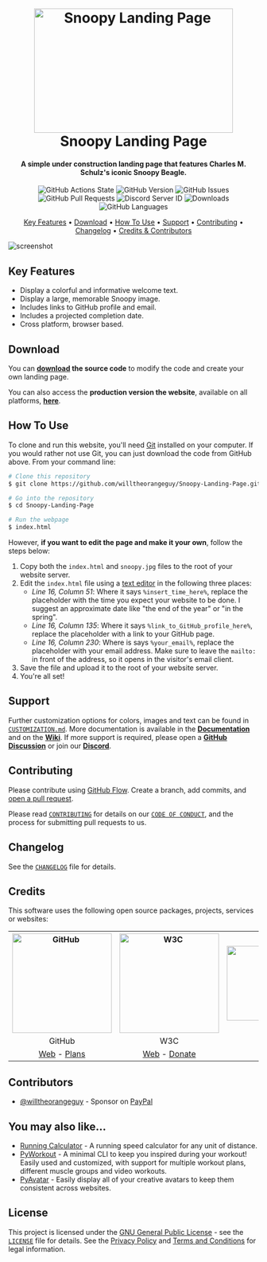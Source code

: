 <!-- Logo -->
<h1 align="center">
  <img src="https://raw.githubusercontent.com/willtheorangeguy/Snoopy-Landing-Page/master/docs/images/logo.png" height="250px" width="400px" alt="Snoopy Landing Page">
  <br>
  Snoopy Landing Page
  <br>
</h1>

<!-- Copy -->
<h4 align="center">A simple under construction landing page that features Charles M. Schulz's iconic Snoopy Beagle.</h4>

<!-- Badges -->
<div align="center">
  <!-- Stability -->
  <img alt="GitHub Actions State" src="https://github.com/willtheorangeguy/Snoopy-Landing-Page/actions/workflows/pages/pages-build-deployment/badge.svg">
  <!-- Version -->
  <img alt="GitHub Version" src="https://img.shields.io/github/v/release/willtheorangeguy/Snoopy-Landing-Page">
  <!-- Issues -->
  <img alt="GitHub Issues" src="https://img.shields.io/github/issues/willtheorangeguy/Snoopy-Landing-Page">
  <!-- Pull Requests -->
  <img alt="GitHub Pull Requests" src="https://img.shields.io/github/issues-pr/willtheorangeguy/Snoopy-Landing-Page">
  <!-- Discord -->
  <img alt="Discord Server ID" src="https://img.shields.io/discord/960376610240987176">
  <!-- Downloads -->
  <img alt="Downloads" src="https://img.shields.io/github/downloads/willtheorangeguy/Snoopy-Landing-Page/total">
  <!-- Language Count -->
  <img alt="GitHub Languages" src="https://img.shields.io/github/languages/count/willtheorangeguy/Snoopy-Landing-Page">
</div>

<!-- Navigation -->
<p align="center">
  <a href="#key-features">Key Features</a> •
  <a href="#download">Download</a> •
  <a href="#how-to-use">How To Use</a> •
  <a href="#support">Support</a> •
  <a href="#contributing">Contributing</a> •
  <a href="#changelog">Changelog</a> •
  <a href="#credits">Credits & Contributors</a>
</p>

<!-- Screenshot(s) -->
![screenshot](https://raw.githubusercontent.com/willtheorangeguy/Snoopy-Landing-Page/master/docs/images/landing.png)

## Key Features

* Display a colorful and informative welcome text.
* Display a large, memorable Snoopy image.
* Includes links to GitHub profile and email.
* Includes a projected completion date.
* Cross platform, browser based.

## Download

You can **[download](https://github.com/willtheorangeguy/Snoopy-Landing-Page/releases/latest) the source code** to modify the code and create your own landing page.

You can also access the **production version the website**, available on all platforms, **[here](https://willtheorangeguy.github.io/Snoopy-Landing-Page/)**.

## How To Use

To clone and run this website, you'll need [Git](https://git-scm.com/downloads) installed on your computer. If you would rather not use Git, you can just download the code from GitHub above. From your command line:

```bash
# Clone this repository
$ git clone https://github.com/willtheorangeguy/Snoopy-Landing-Page.git

# Go into the repository
$ cd Snoopy-Landing-Page

# Run the webpage
$ index.html
```

However, **if you want to edit the page and make it your own**, follow the steps below:

1. Copy both the `index.html` and `snoopy.jpg` files to the root of your website server.
2. Edit the `index.html` file using a [text editor](https://code.visualstudio.com/#alt-downloads) in the following three places:
    * _Line 16, Column 51_: Where it says `%insert_time_here%`, replace the placeholder with the time you expect your website to be done. I suggest an approximate date like "the end of the year" or "in the spring".
    * _Line 16, Column 135_: Where it says `%link_to_GitHub_profile_here%`, replace the placeholder with a link to your GitHub page.
    * _Line 16, Column 230_: Where is says `%your_email%`, replace the placeholder with your email address. Make sure to leave the `mailto:` in front of the address, so it opens in the visitor's email client.
3. Save the file and upload it to the root of your website server.
4. You're all set!

## Support

Further customization options for colors, images and text can be found in [`CUSTOMIZATION.md`](https://github.com/willtheorangeguy/Snoopy-Landing-Page/tree/main/docs). More documentation is available in the **[Documentation](https://github.com/willtheorangeguy/Snoopy-Landing-Page/tree/main/docs)** and on the **[Wiki](https://github.com/willtheorangeguy/Snoopy-Landing-Page/wiki)**. If more support is required, please open a **[GitHub Discussion](https://github.com/willtheorangeguy/Snoopy-Landing-Page/discussions/new)** or join our **[Discord](https://discord.gg/TXR962YrGV)**.

## Contributing

Please contribute using [GitHub Flow](https://guides.github.com/introduction/flow). Create a branch, add commits, and [open a pull request](https://github.com/willtheorangeguy/Snoopy-Landing-Page/compare).

Please read [`CONTRIBUTING`](CONTRIBUTING.md) for details on our [`CODE OF CONDUCT`](CODE_OF_CONDUCT.md), and the process for submitting pull requests to us.

## Changelog

See the [`CHANGELOG`](CHANGELOG.md) file for details.

## Credits

This software uses the following open source packages, projects, services or websites:

<!-- Credits Table -->
<table>
  <tr>
    <th align="center"><img src="https://github.githubassets.com/images/modules/logos_page/GitHub-Mark.png" width="200" height="200" alt="GitHub"/></th>
    <th align="center"><img src="https://pbs.twimg.com/profile_images/1069553420854591489/stZUQMcC_400x400.jpg" width="200" height="200" alt="W3C"/></th>
    <th align="center"><img src="https://videos.w3schools.com/files/images/w3schools_logo_500_04AA6D.png" width="250" height="150" alt="W3Schools"/></th>
    <th align="center"><img src="https://schulzmuseum.org/wp-content/uploads/2019/06/SchulzMuseum.jpg" width="200" height="200" alt="Peanuts"/></th>
  </tr>
  <tr>
    <td align="center">GitHub</td>
    <td align="center">W3C</td>
    <td align="center">W3Schools</td>
    <td align="center">Peanut Comic Strips</td>
  </tr>
  <tr>
    <td align="center"><a href="https://github.com/">Web</a> - <a href="https://github.com/pricing">Plans</a></td>
    <td align="center"><a href="https://www.w3.org">Web</a> - <a href="https://www.w3.org/support/">Donate</a></td>
    <td align="center"><a href="https://www.w3schools.com">Web</a> - <a href="https://www.w3schools.com/pro/index.php">Pro</a></td>
    <td align="center"><a href="https://www.peanuts.com/">Web</a> - <a href="https://www.simonandschuster.com/series/Peanuts">Buy Books</a></td>
  </tr>
</table>

## Contributors

* [@willtheorangeguy](https://github.com/willtheorangeguy) - Sponsor on [PayPal](https://paypal.me/wvdg44?country.x=CA&locale.x=en_US)

## You may also like...

* [Running Calculator](https://github.com/willtheorangeguy/Running-Calculator) - A running speed calculator for any unit of distance.
* [PyWorkout](https://github.com/willtheorangeguy/PyWorkout) - A minimal CLI to keep you inspired during your workout! Easily used and customized, with support for multiple workout plans, different muscle groups and video workouts.
* [PyAvatar](https://github.com/willtheorangeguy/PyAvatar) - Easily display all of your creative avatars to keep them consistent across websites.

## License

This project is licensed under the [GNU General Public License](https://www.gnu.org/licenses/gpl-3.0.en.html) - see the [`LICENSE`](LICENSE.md) file for details. See the [Privacy Policy](https://github.com/willtheorangeguy/Snoopy-Landing-Page/blob/main/docs/legal/PRIVACY.md) and [Terms and Conditions](https://github.com/willtheorangeguy/Snoopy-Landing-Page/blob/main/docs/legal/TERMS.md) for legal information.
